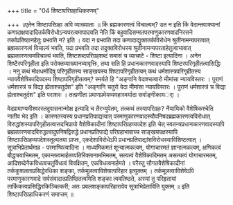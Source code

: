 +++
title = "04 शिष्टापरिग्रहाधिकरणम्"

+++
॥एतेन शिष्टापरिग्रहा अपि व्याख्याताः ॥ किं ब्रह्मकारणत्वं विचाल्यम्? उत न इति किं वेदान्तवाक्यानां कणादाक्षपादादितर्कविरोधोऽन्यपरत्वमापादयति नेति किं बहुवादिसम्मतपरमाणुकारणवादनिरसने तर्काप्रतिष्ठानहेतुः प्रभवति न? इति । यदा न प्रभवति तदा कणादाद्युक्ततर्कविरोधेन श्रुतीनामन्यपरत्वात् ब्रह्मकारणत्वं विचाल्यं भवति, यदा प्रभवति तदा तदुक्तविरोधस्य श्रुतीनामन्यपरताहेतुत्वाभावात् ब्रह्मकारणत्वमविचाल्यं भवति, शिष्टशब्दपरिग्रहशब्दं समासं च व्याचष्टे - शिष्टा इत्यादिना । अनेन शिष्टैरपरिगृहीता इति परोक्तव्याख्यानव्यावृत्तिः, तथा सति हि प्रधानकारणवादस्यापि शिष्टरपरिगृहीतत्वासिद्धिः । ननु कथं मोक्षधर्मादिषु परिगृहीतस्य साङ्खयस्य शिष्टापरिगृहीतत्वम् कथं धर्मशास्त्रपरिगृहीतस्य न्यायवैशेषिकादिपदस्य शिष्टापरिगृहीतत्वम्? स्मर्यते हि "अङ्गानि वेदाश्चत्वारो मीमांसा न्यायविस्तरः । पुराणं धर्मशास्त्रं च विद्या ह्येताश्चतुर्दश" इति "अङ्गानि चतुरो वेदा मीमांसा न्यायविस्तरः । पुराणं धर्मशास्त्रं च विद्या ह्येताश्चतुर्दश" इति पराशरः । तत्प्रणीता प्रमाणप्रमेयव्यवहारमर्यादा सर्वाङ्गीकायर्ा ।

वेदप्रामाण्यमीश्वरस्तदुपासनान्मोक्ष इत्यादि च तैरभ्युपेतम्, तत्कथं तस्यापरिग्रहः? नैयायिको वैशेषिकश्चेति नातीव भेद इति । कारणतत्त्वस्य प्रधानप्रतिपाद्यत्वात् परमाणुकारणवादस्यौपनिषदब्रह्मकारणत्वविरोधात् विरुद्धांशस्यापरिगृहीतत्वात्तदभिप्रायो वैशेषिकादीनां शिष्टापरिग्रहव्यपदेश इति चेत् स्वतन्त्रप्रधानकारणवादस्यापि ब्रह्मकारणवादविरुद्धत्वादुपनिषद्विरुद्धे प्रधानप्रतिपाद्ये परिग्रहाभावाच्च साङ्खयपक्षस्यापि शिष्टापरिग्रहव्यपदेशस्तुल्यतया प्राप्तः, एकदेशाविरोधेऽपि प्रधानप्रतिपाद्यांशविरोधस्याविशिष्टत्वात् । सूत्राभिप्रेतार्थमाह - परमाण्वित्यादिना । माध्यमिकमतं शून्यात्मकत्वम्, योगाचारमतं ज्ञानात्मकत्वम्, क्षणिकत्वं बौद्धत्रयाभिमतम्, एकान्तत्वमार्हतव्यतिरिक्तानामभिमतम्, सत्यत्वं वैशेषिकादिमतम् असत्यत्वं योगाचारमतम्, आदिशब्देनैकविधत्वचतुर्विधत्वं विवक्षितम्, एकविधत्वमार्हमते । परैस्तु सौगतवैशेषिकादीनां तर्ककुशलताप्रसिद्धेरधिका शङ्का, तर्कमूलत्वाविशेषात्परिहार इत्युक्तम् । तर्कमूलत्वाविशेषेऽपि परमाणुकारणवादे सर्वसंवादात्प्रतिष्ठितत्वमिति शङ्का त्ववतिष्ठते, अस्यां तु परिहृतायां तार्किकत्वप्रसिद्धिरकिञ्चित्करी; अतः प्रबलशङ्कापरिहारावेव सूत्राभिप्रेताविति युक्तम् ॥ इति शिष्टापरिग्रहाधिकरणं समाप्तम् ॥

